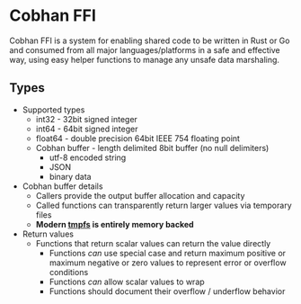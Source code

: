 # Cobhan FFI

Cobhan FFI is a system for enabling shared code to be written in Rust or Go and consumed from all major languages/platforms in a safe and effective way, using easy helper functions to manage any unsafe data marshaling.

## Types

* Supported types
    * int32 - 32bit signed integer
    * int64 - 64bit signed integer
    * float64 - double precision 64bit IEEE 754 floating point
    * Cobhan buffer - length delimited 8bit buffer (no null delimiters)
        * utf-8 encoded string
        * JSON
        * binary data 
* Cobhan buffer details
    * Callers provide the output buffer allocation and capacity
    * Called functions can transparently return larger values via temporary files
    * **Modern [tmpfs](https://en.wikipedia.org/wiki/Tmpfs) is entirely memory backed**
* Return values
    * Functions that return scalar values can return the value directly
        * Functions *can* use special case and return maximum positive or maximum negative or zero values to
            represent error or overflow conditions
        * Functions *can* allow scalar values to wrap
        * Functions should document their overflow / underflow behavior
